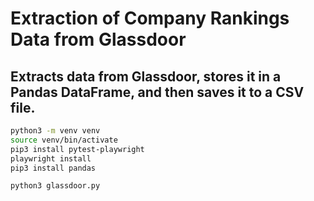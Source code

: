 
# Extraction of Company Rankings Data from Glassdoor

## Extracts data from Glassdoor, stores it in a Pandas DataFrame, and then saves it to a CSV file.


```bash
python3 -m venv venv
source venv/bin/activate
pip3 install pytest-playwright
playwright install
pip3 install pandas

python3 glassdoor.py
```

